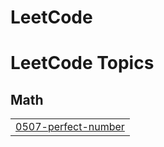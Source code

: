 # LeetCode
<!---LeetCode Topics Start-->
# LeetCode Topics
## Math
|  |
| ------- |
| [0507-perfect-number](https://github.com/snehasishdasz/LeetCode/tree/master/0507-perfect-number) |
<!---LeetCode Topics End-->